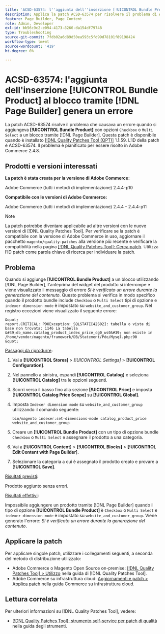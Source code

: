 ```yaml
---
title: 'ACSD-63574: l''aggiunta dell''inserzione [!UICONTROL Bundle Product] al blocco tramite [!DNL Page Builder] genera un errore'
description: Applica la patch ACSD-63574 per risolvere il problema di Adobe Commerce, dove l’aggiunta di **[!UICONTROL Bundle Product]** con le opzioni "Checkbox" o "Multi Select" a un blocco tramite [!DNL Page Builder] genera un errore.
feature: Page Builder, Page Content
role: Admin, Developer
exl-id: bb56c0c2-e094-4173-8260-da154df79748
type: Troubleshooting
source-git-commit: 7fdb02a6d89d50ea593c5fd99d78101f89198424
workflow-type: tm+mt
source-wordcount: '419'
ht-degree: 0%

---
```


# ACSD-63574: l&#39;aggiunta dell&#39;inserzione [!UICONTROL Bundle Product] al blocco tramite [!DNL Page Builder] genera un errore

La patch ACSD-63574 risolve il problema che causava un errore quando si aggiungeva **[!UICONTROL Bundle Product]** con opzioni `Checkbox` o `Multi Select` a un blocco tramite [!DNL Page Builder]. Questa patch è disponibile quando è installato [[!DNL Quality Patches Tool (QPT)]](/help/tools/quality-patches-tool/quality-patches-tool-to-self-serve-quality-patches.md) 1.1.59. L’ID della patch è ACSD-63574. Il problema è pianificato per essere risolto in Adobe Commerce 2.4.8.

## Prodotti e versioni interessati

**La patch è stata creata per la versione di Adobe Commerce:**

Adobe Commerce (tutti i metodi di implementazione) 2.4.4-p10

**Compatibile con le versioni di Adobe Commerce:**

Adobe Commerce (tutti i metodi di implementazione) 2.4.4 - 2.4.4-p11

>[!NOTE]
>
>La patch potrebbe diventare applicabile ad altre versioni con le nuove versioni di [!DNL Quality Patches Tool]. Per verificare se la patch è compatibile con la versione di Adobe Commerce in uso, aggiornare il pacchetto `magento/quality-patches` alla versione più recente e verificare la compatibilità nella pagina [[!DNL Quality Patches Tool]: Cerca patch](https://experienceleague.adobe.com/tools/commerce-quality-patches/index.html). Utilizza l’ID patch come parola chiave di ricerca per individuare la patch.

## Problema

Quando si aggiunge **[!UICONTROL Bundle Product]** a un blocco utilizzando [!DNL Page Builder], l&#39;anteprima del widget del prodotto si interrompe e viene visualizzato il messaggio di errore *Si è verificato un errore durante la generazione del contenuto*. Questo problema si verifica in modo specifico quando il prodotto bundle include `Checkbox` o `Multi Select` tipi di opzione e `indexer dimension mode` è impostato su `website_and_customer_group`. Nel registro eccezioni viene visualizzato il seguente errore:

    &quot;
    report.CRITICAL: PDOException: SQLSTATE[42S02]: tabella o vista di base non trovata: 1146 La tabella &#39;db_name.catalog_product_index_price_cg0_ws0&#39; non esiste in /home/vendor/magento/framework/DB/Statement/Pdo/Mysql.php:90
    &quot;

<u>Passaggi da riprodurre</u>:

1. Vai a **[!UICONTROL Stores]** > *[!UICONTROL Settings]* > **[!UICONTROL Configuration]**.
1. Nel pannello a sinistra, espandi **[!UICONTROL Catalog]** e seleziona **[!UICONTROL Catalog]** tra le opzioni seguenti.
1. Scorri verso il basso fino alla sezione **[!UICONTROL Price]** e imposta **[!UICONTROL Catalog Price Scope]** su **[!UICONTROL Global]**.
1. Imposta `Indexer dimension mode` su `website_and_customer_group` utilizzando il comando seguente:

   `bin/magento indexer:set-dimensions-mode catalog_product_price website_and_customer_group`

1. Creare un **[!UICONTROL Bundle Product]** con un tipo di opzione bundle `Checkbox` o `Multi Select` e assegnare il prodotto a una categoria.
1. Vai a **[!UICONTROL Content]** > **[!UICONTROL Blocks]** > **[!UICONTROL Edit Content with Page Builder]**.
1. Selezionare la categoria a cui è assegnato il prodotto creato e provare a **[!UICONTROL Save]**.

<u>Risultati previsti</u>:

Prodotto aggiunto senza errori.

<u>Risultati effettivi</u>:

Impossibile aggiungere un prodotto tramite [!DNL Page Builder] quando il tipo di opzione **[!UICONTROL Bundle Product]** è `Checkbox` o `Multi Select` e `indexer dimension mode` è impostato su `website_and_customer_group`. Viene generato l&#39;errore: *Si è verificato un errore durante la generazione del contenuto*.


## Applicare la patch

Per applicare singole patch, utilizzare i collegamenti seguenti, a seconda del metodo di distribuzione utilizzato:

* Adobe Commerce o Magento Open Source on-premise: [[!DNL Quality Patches Tool] > Utilizzo](/help/tools/quality-patches-tool/usage.md) nella guida di [!DNL Quality Patches Tool].
* Adobe Commerce su infrastruttura cloud: [Aggiornamenti e patch > Applica patch](https://experienceleague.adobe.com/docs/commerce-cloud-service/user-guide/develop/upgrade/apply-patches.html) nella guida Commerce su infrastruttura cloud.


## Lettura correlata

Per ulteriori informazioni su [!DNL Quality Patches Tool], vedere:

* [[!DNL Quality Patches Tool]: strumento self-service per patch di qualità](/help/tools/quality-patches-tool/quality-patches-tool-to-self-serve-quality-patches.md) nella guida degli strumenti.
